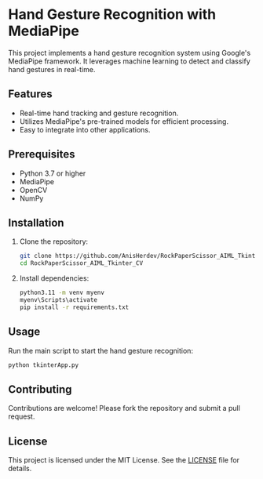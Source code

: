 # Hand Gesture Recognition with MediaPipe

This project implements a hand gesture recognition system using Google's MediaPipe framework. It leverages machine learning to detect and classify hand gestures in real-time.

## Features

- Real-time hand tracking and gesture recognition.
- Utilizes MediaPipe's pre-trained models for efficient processing.
- Easy to integrate into other applications.

## Prerequisites

- Python 3.7 or higher
- MediaPipe
- OpenCV
- NumPy

## Installation

1. Clone the repository:
    ```bash
    git clone https://github.com/AnisHerdev/RockPaperScissor_AIML_Tkinter_CV.git
    cd RockPaperScissor_AIML_Tkinter_CV
    ```

2. Install dependencies:
    ```bash
    python3.11 -m venv myenv
    myenv\Scripts\activate
    pip install -r requirements.txt

    ```

## Usage

Run the main script to start the hand gesture recognition:
```bash
python tkinterApp.py
```

## Contributing

Contributions are welcome! Please fork the repository and submit a pull request.

## License

This project is licensed under the MIT License. See the [LICENSE](LICENSE) file for details.